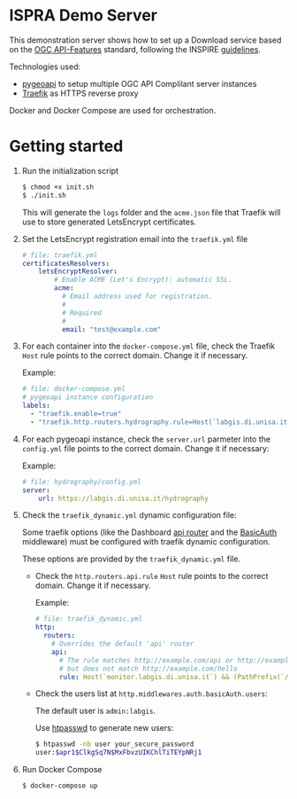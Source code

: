 # ISPRA Demo Server
This demonstration server shows how to set up a Download service based on the [OGC API-Features](https://ogcapi.ogc.org/features/) standard, following the INSPIRE [guidelines](https://github.com/INSPIRE-MIF/gp-ogc-api-features/blob/master/spec/oapif-inspire-download.md).

Technologies used:
- [pygeoapi](https://pygeoapi.io/) to setup multiple OGC API Complilant server instances
- [Traefik](https://traefik.io/) as HTTPS reverse proxy

Docker and Docker Compose are used for orchestration.

# Getting started
1. Run the initialization script

    ```sh
    $ chmod +x init.sh
    $ ./init.sh
    ```

    This will generate the `logs` folder and the `acme.json` file that Traefik will use to store generated LetsEncrypt certificates.

2. Set the LetsEncrypt registration email into the `traefik.yml` file

    ```yml
    # file: traefik.yml
    certificatesResolvers:
        letsEncryptResolver:
            # Enable ACME (Let's Encrypt): automatic SSL.
            acme:
              # Email address used for registration.
              #
              # Required
              #
              email: "test@example.com"
    ```

3. For each container into the `docker-compose.yml` file, check the Traefik `Host` rule points to the correct domain. Change it if necessary.

    Example:
    
    ```yml
    # file: docker-compose.yml
    # pygeoapi instance configuration
    labels:
      - "traefik.enable=true"
      - "traefik.http.routers.hydrography.rule=Host(`labgis.di.unisa.it`) && PathPrefix(`api/hydrography`)"
    ```
    
4. For each pygeoapi instance, check the `server.url` parmeter into the `config.yml` file points to the correct domain. Change it if necessary:

    Example:
    
    ```yml
    # file: hydrography/config.yml
    server:
        url: https://labgis.di.unisa.it/hydrography
    ```
5. Check the `traefik_dynamic.yml` dynamic configuration file:

    Some traefik options (like the Dashboard [api router](https://doc.traefik.io/traefik/operations/api/#configuration)
    and the [BasicAuth](https://doc.traefik.io/traefik/middlewares/http/basicauth/) middleware) must be configured with traefik dynamic configuration.
    
    These options are provided by the `traefik_dynamic.yml` file.
    
    - Check the `http.routers.api.rule` `Host` rule points to the correct domain. Change it if necessary.
    
        Example:
        ```yml
        # file: traefik_dynamic.yml
        http:
          routers:
            # Overrides the default 'api' router 
            api:
              # The rule matches http://example.com/api or http://example.com/dashboard
              # but does not match http://example.com/hello
              rule: Host(`monitor.labgis.di.unisa.it`) && (PathPrefix(`/api`) || PathPrefix(`/dashboard`))
        ```

    - Check the users list at `http.middlewares.auth.basicAuth.users`:
    
        The default user is `admin:labgis`. 

        Use [htpasswd](https://httpd.apache.org/docs/2.4/programs/htpasswd.html) to generate new users:
        
        ```sh
        $ htpasswd -nb user your_secure_password
        user:$apr1$ClkgSq7N$MxFbvzUIKChlTiTEYpNRj1
        ```
6. Run Docker Compose

    ```sh
    $ docker-compose up
    ```
